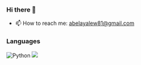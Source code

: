 ### Hi there 👋

- 📫 How to reach me: abelayalew81@gmail.com

### Languages

![Python](https://img.shields.io/badge/-Python-000?&logo=Python)
![](https://komarev.com/ghpvc/?username=abelayalew&color=green)

<!--
**abelayalew/abelayalew** is a ✨ _special_ ✨ repository because its `README.md` (this file) appears on your GitHub profile.
Here are some ideas to get you started:

- 🔭 I’m currently working on ...
- 🌱 I’m currently learning ...
- 👯 I’m looking to collaborate on ...
- 🤔 I’m looking for help with ...
- 💬 Ask me about ...
- 📫 How to reach me: ...
- 😄 Pronouns: ...
- ⚡ Fun fact: ...
-->
